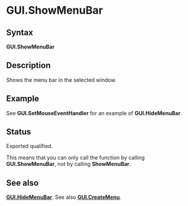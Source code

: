 
# GUI.ShowMenuBar

## Syntax
**GUI.ShowMenuBar**

## Description
Shows the menu bar in the selected window. 


## Example
See **GUI.SetMouseEventHandler** for an example of **GUI.HideMenuBar**.


## Status
Exported qualified.

This means that you can only call the function by calling **GUI.ShowMenuBar**, not by calling **ShowMenuBar**.


## See also
**[GUI.HideMenuBar](gui_hidemenubar.html)**. See also **[GUI.CreateMenu](gui_createmenu.html)**.

